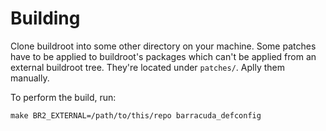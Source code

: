 # Building

Clone buildroot into some other directory on your machine. Some patches have to be applied to buildroot's packages
which can't be applied from an external buildroot tree. They're located under `patches/`. Aplly them manually.

To perform the build, run:
```shell
make BR2_EXTERNAL=/path/to/this/repo barracuda_defconfig
```
